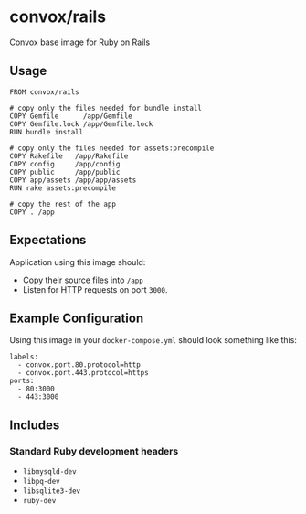 # convox/rails

Convox base image for Ruby on Rails

## Usage

	FROM convox/rails
	
	# copy only the files needed for bundle install
	COPY Gemfile      /app/Gemfile
	COPY Gemfile.lock /app/Gemfile.lock
	RUN bundle install
	
	# copy only the files needed for assets:precompile
	COPY Rakefile   /app/Rakefile
	COPY config     /app/config
	COPY public     /app/public
	COPY app/assets /app/app/assets
	RUN rake assets:precompile
	
	# copy the rest of the app
	COPY . /app

## Expectations

Application using this image should:

* Copy their source files into `/app`
* Listen for HTTP requests on port `3000`.

## Example Configuration

Using this image in your `docker-compose.yml` should look something like this:

    labels:
      - convox.port.80.protocol=http
      - convox.port.443.protocol=https
    ports:
      - 80:3000
      - 443:3000

## Includes

### Standard Ruby development headers

* `libmysqld-dev`
* `libpq-dev`
* `libsqlite3-dev`
* `ruby-dev`
